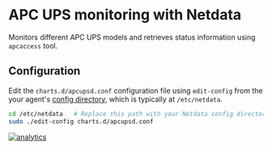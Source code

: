 <!--
---
title: "APC UPS monitoring with Netdata"
custom_edit_url: https://github.com/netdata/netdata/edit/master/collectors/charts.d.plugin/apcupsd/README.md
sidebar_label: "APC UPS"
---
-->

# APC UPS monitoring with Netdata

Monitors different APC UPS models and retrieves status information using `apcaccess` tool.

## Configuration

Edit the `charts.d/apcupsd.conf` configuration file using `edit-config` from the your agent's [config
directory](/docs/step-by-step/step-04.md#find-your-netdataconf-file), which is typically at `/etc/netdata`.

```bash
cd /etc/netdata   # Replace this path with your Netdata config directory, if different
sudo ./edit-config charts.d/apcupsd.conf
```

[![analytics](https://www.google-analytics.com/collect?v=1&aip=1&t=pageview&_s=1&ds=github&dr=https%3A%2F%2Fgithub.com%2Fnetdata%2Fnetdata&dl=https%3A%2F%2Fmy-netdata.io%2Fgithub%2Fcollectors%2Fcharts.d.plugin%2Fapcupsd%2FREADME&_u=MAC~&cid=5792dfd7-8dc4-476b-af31-da2fdb9f93d2&tid=UA-64295674-3)](<>)
